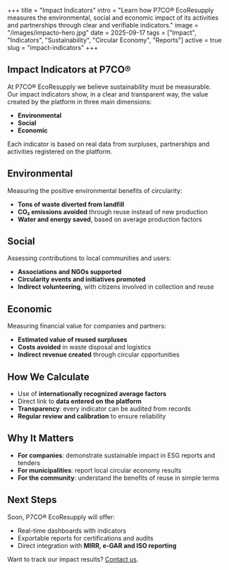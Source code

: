 +++
title = "Impact Indicators"
intro = "Learn how P7CO® EcoResupply measures the environmental, social and economic impact of its activities and partnerships through clear and verifiable indicators."
image = "/images/impacto-hero.jpg"
date = 2025-09-17
tags = ["Impact", "Indicators", "Sustainability", "Circular Economy", "Reports"]
active = true
slug = "impact-indicators"
+++

## Impact Indicators at P7CO®

At P7CO® EcoResupply we believe sustainability must be measurable.  
Our impact indicators show, in a clear and transparent way, the value created by the platform in three main dimensions:

- **Environmental**  
- **Social**  
- **Economic**  

Each indicator is based on real data from surpluses, partnerships and activities registered on the platform.

## Environmental

Measuring the positive environmental benefits of circularity:

- **Tons of waste diverted from landfill**  
- **CO₂ emissions avoided** through reuse instead of new production  
- **Water and energy saved**, based on average production factors  

## Social

Assessing contributions to local communities and users:

- **Associations and NGOs supported**  
- **Circularity events and initiatives promoted**  
- **Indirect volunteering**, with citizens involved in collection and reuse  

## Economic

Measuring financial value for companies and partners:

- **Estimated value of reused surpluses**  
- **Costs avoided** in waste disposal and logistics  
- **Indirect revenue created** through circular opportunities  

## How We Calculate

- Use of **internationally recognized average factors**  
- Direct link to **data entered on the platform**  
- **Transparency**: every indicator can be audited from records  
- **Regular review and calibration** to ensure reliability  

## Why It Matters

- **For companies**: demonstrate sustainable impact in ESG reports and tenders  
- **For municipalities**: report local circular economy results  
- **For the community**: understand the benefits of reuse in simple terms  

## Next Steps

Soon, P7CO® EcoResupply will offer:

- Real-time dashboards with indicators  
- Exportable reports for certifications and audits  
- Direct integration with **MIRR, e-GAR and ISO reporting**  

Want to track our impact results? [Contact us](/en/home/contact).
